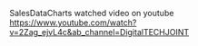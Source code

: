 SalesDataCharts
watched video on youtube
https://www.youtube.com/watch?v=2Zag_ejvL4c&ab_channel=DigitalTECHJOINT
